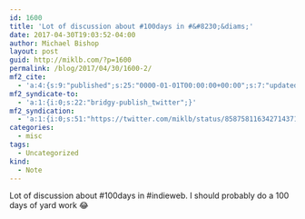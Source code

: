 ```yaml
---
id: 1600
title: 'Lot of discussion about #100days in #&#8230;&diams;'
date: 2017-04-30T19:03:52-04:00
author: Michael Bishop
layout: post
guid: http://miklb.com/?p=1600
permalink: /blog/2017/04/30/1600-2/
mf2_cite:
  - 'a:4:{s:9:"published";s:25:"0000-01-01T00:00:00+00:00";s:7:"updated";s:25:"0000-01-01T00:00:00+00:00";s:8:"category";a:1:{i:0;s:0:"";}s:6:"author";a:0:{}}'
mf2_syndicate-to:
  - 'a:1:{i:0;s:22:"bridgy-publish_twitter";}'
mf2_syndication:
  - 'a:1:{i:0;s:51:"https://twitter.com/miklb/status/858758116342714371";}'
categories:
  - misc
tags:
  - Uncategorized
kind:
  - Note
---
```

Lot of discussion about #100days in #indieweb. I should probably do a 100 days of yard work 😂
